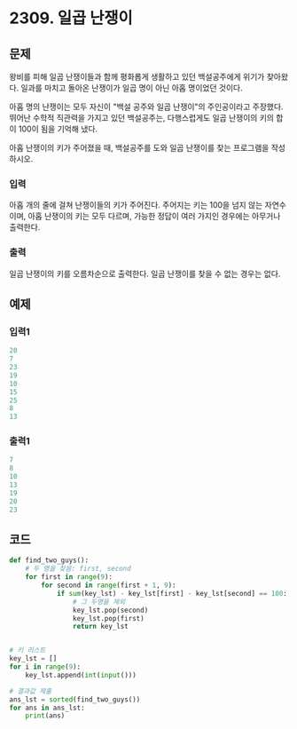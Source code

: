 # 2309. 일곱 난쟁이



## 문제

왕비를 피해 일곱 난쟁이들과 함께 평화롭게 생활하고 있던 백설공주에게 위기가 찾아왔다. 일과를 마치고 돌아온 난쟁이가 일곱 명이 아닌 아홉 명이었던 것이다.

아홉 명의 난쟁이는 모두 자신이 "백설 공주와 일곱 난쟁이"의 주인공이라고 주장했다. 뛰어난 수학적 직관력을 가지고 있던 백설공주는, 다행스럽게도 일곱 난쟁이의 키의 합이 100이 됨을 기억해 냈다.

아홉 난쟁이의 키가 주어졌을 때, 백설공주를 도와 일곱 난쟁이를 찾는 프로그램을 작성하시오.

### 입력

아홉 개의 줄에 걸쳐 난쟁이들의 키가 주어진다. 주어지는 키는 100을 넘지 않는 자연수이며, 아홉 난쟁이의 키는 모두 다르며, 가능한 정답이 여러 가지인 경우에는 아무거나 출력한다.

### 출력

일곱 난쟁이의 키를 오름차순으로 출력한다. 일곱 난쟁이를 찾을 수 없는 경우는 없다.





## 예제

### 입력1

```python
20
7
23
19
10
15
25
8
13
```

### 출력1

```python
7
8
10
13
19
20
23
```





## 코드

```python
def find_two_guys():
    # 두 명을 찾음: first, second
    for first in range(9):
        for second in range(first + 1, 9):
            if sum(key_lst) - key_lst[first] - key_lst[second] == 100: # 두 명을 제외했더니 합이 100이라면
                # 그 두명을 제외
                key_lst.pop(second)
                key_lst.pop(first)
                return key_lst


# 키 리스트
key_lst = []
for i in range(9):
    key_lst.append(int(input()))

# 결과값 제출
ans_lst = sorted(find_two_guys())
for ans in ans_lst:
    print(ans)
```
